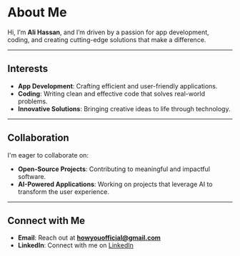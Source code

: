 # About Me

Hi, I’m **Ali Hassan**, and I’m driven by a passion for app development, coding, and creating cutting-edge solutions that make a difference.

---


## Interests
- **App Development**: Crafting efficient and user-friendly applications.
- **Coding**: Writing clean and effective code that solves real-world problems.
- **Innovative Solutions**: Bringing creative ideas to life through technology.

---

## Collaboration
I'm eager to collaborate on:
- **Open-Source Projects**: Contributing to meaningful and impactful software.
- **AI-Powered Applications**: Working on projects that leverage AI to transform the user experience.

---

## Connect with Me
- **Email**: Reach out at **howyouofficial@gmail.com**
- **LinkedIn**: Connect with me on [LinkedIn]([https://www.linkedin.com/in/ali-hassan-8b7609327/])
